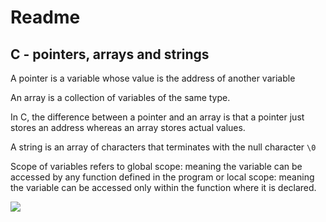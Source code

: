 <h1>Readme</h1>
<h2>C - pointers, arrays and strings</h2>
<p>A pointer is a variable whose value is the address of another variable</p>
<p>An array is a collection of variables of the same type.</p>
<p>In C, the difference between a pointer and an array is that a pointer just stores an address whereas an array stores actual values.</p>
<p>A string is an array of characters that terminates with the null character <code>\0</code></p>
<p>Scope of variables refers to global scope: meaning the variable can be accessed by any function defined in the program or local scope: meaning the variable can be accessed only within the function where it is declared.</p>
<a href="https://www.holbertonschool.com/"><img src="https://www.holbertonschool.com/assets/holberton-logo-1cc451260ca3cd297def53f2250a9794810667c7ca7b5fa5879a569a457bf16f.png" /></a>
